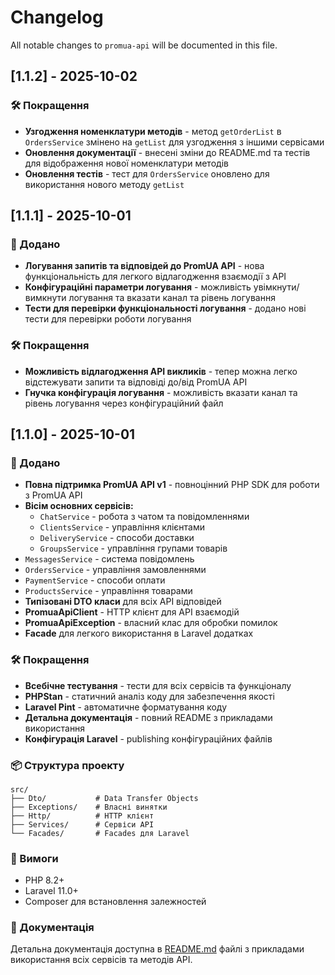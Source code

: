 # Changelog

All notable changes to `promua-api` will be documented in this file.

## [1.1.2] - 2025-10-02

### 🛠️ Покращення

- **Узгодження номенклатури методів** - метод `getOrderList` в `OrdersService` змінено на `getList` для узгодження з іншими сервісами
- **Оновлення документації** - внесені зміни до README.md та тестів для відображення нової номенклатури методів
- **Оновлення тестів** - тест для `OrdersService` оновлено для використання нового методу `getList`

## [1.1.1] - 2025-10-01

### 🚀 Додано

- **Логування запитів та відповідей до PromUA API** - нова функціональність для легкого відлагодження взаємодії з API
- **Конфігураційні параметри логування** - можливість увімкнути/вимкнути логування та вказати канал та рівень логування
- **Тести для перевірки функціональності логування** - додано нові тести для перевірки роботи логування

### 🛠️ Покращення

- **Можливість відлагодження API викликів** - тепер можна легко відстежувати запити та відповіді до/від PromUA API
- **Гнучка конфігурація логування** - можливість вказати канал та рівень логування через конфігураційний файл

## [1.1.0] - 2025-10-01

### 🚀 Додано

- **Повна підтримка PromUA API v1** - повноцінний PHP SDK для роботи з PromUA API
- **Вісім основних сервісів:**
  - `ChatService` - робота з чатом та повідомленнями
  - `ClientsService` - управління клієнтами
  - `DeliveryService` - способи доставки
  - `GroupsService` - управління групами товарів
 - `MessagesService` - система повідомлень
  - `OrdersService` - управління замовленнями
  - `PaymentService` - способи оплати
  - `ProductsService` - управління товарами
- **Типізовані DTO класи** для всіх API відповідей
- **PromuaApiClient** - HTTP клієнт для API взаємодій
- **PromuaApiException** - власний клас для обробки помилок
- **Facade** для легкого використання в Laravel додатках

### 🛠️ Покращення

- **Всебічне тестування** - тести для всіх сервісів та функціоналу
- **PHPStan** - статичний аналіз коду для забезпечення якості
- **Laravel Pint** - автоматичне форматування коду
- **Детальна документація** - повний README з прикладами використання
- **Конфігурація Laravel** - publishing конфігураційних файлів

### 📦 Структура проекту

```
src/
├── Dto/           # Data Transfer Objects
├── Exceptions/    # Власні винятки
├── Http/          # HTTP клієнт
├── Services/      # Сервіси API
└── Facades/       # Facades для Laravel
```

### 🔧 Вимоги

- PHP 8.2+
- Laravel 11.0+
- Composer для встановлення залежностей

### 📖 Документація

Детальна документація доступна в [README.md](README.md) файлі з прикладами використання всіх сервісів та методів API.

